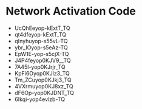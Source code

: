 # Network Activation Code
* UcQhEeyop-kExtT_TQ
* qt4dfeyop-kExtT_TQ
* qInyhuyop-s55vL-TQ
* ybr_IOyop-s5eAz-TQ
* EpW1E-yop-s5cjX-TQ
* J4P4feyop0KJV9__TQ
* 7A45l-yop0KJrjr_TQ
* KpFi6Oyop0KJlz3_TQ
* Tm_ZCuyop0KJkj3_TQ
* 4VXrmuyop0KJ8xz_TQ
* dF6Op-yop0KJDNT_TQ
* 6Ikqi-yop4evlzb-TQ